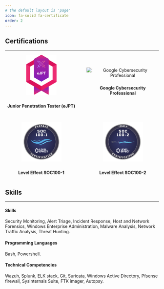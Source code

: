 ```yaml
---
# the default layout is 'page'
icon: fa-solid fa-certificate
order: 2
---
```


## Certifications

---

<div style="display: grid; grid-template-columns: repeat(auto-fit, minmax(150px, 1fr)); gap: 30px; justify-content: center; align-items: center; text-align: center;">

  
  <div>
    <img src="/assets/img/eJPT.png" alt="Elearning Security Junior Penetration Tester (eJPT)" style="width: 100px; height: auto; margin-bottom: 10px;">
    <p><strong>
    <a href="https://certs.ine.com/64767025-50e9-4623-a0e3-41122bcc4b7b#acc.yrM5JhGc" target="_blank" style="text-decoration: none;">
    Junior Penetration Tester (eJPT)
    </a>
    </strong></p>
  </div>


  <div>
    <img src="https://img.icons8.com/color/100/000000/google-logo.png" alt="Google Cybersecurity Professional" style="width: 100px; height: auto; margin-bottom: 10px;">
    <p><strong>
    <a href="" target="_blank" style="text-decoration: none;">
    Google Cybersecurity Professional
    </a>
    </strong></p>
  </div>

<div>
    <img src="/assets/img/SOC100-1.png" alt="SOC100-1" style="width: 130px; height: auto; margin-bottom: 10px;">
    <p><strong>
    <a href="https://badgr.com/public/assertions/UMnqSyuuQM29tIZlmXJ4Ow?identity__email=swamyharivardhan@gmail.com" target="_blank" style="text-decoration: none;">
    Level Effect SOC100-1
    </a>
    </strong></p>
  </div>

<div>
    <img src="/assets/img/SOC100-2.png" alt="SOC100-2" style="width: 130px; height: auto; margin-bottom: 10px;">
    <p><strong>
    <a href="https://badgr.com/public/assertions/sGe9JT2JRCiFqgWBoIlAcw?identity__email=swamyharivardhan@gmail.com" target="_blank" style="text-decoration: none;">
    Level Effect SOC100-2
    </a>
    </strong></p>
  </div>

</div>

## Skills
---

#### Skills
Security Monitoring, Alert Triage, Incident Response, Host and Network Forensics, Windows Enterprise Administration, Malware Analysis, Network Traffic Analysis, Threat Hunting.
#### Programming Languages
Bash, Powershell.
#### Technical Competencies
Wazuh, Splunk, ELK stack, Git, Suricata, Windows Active Directory, Pfsense firewall, Sysinternals Suite, FTK imager, Autopsy.

